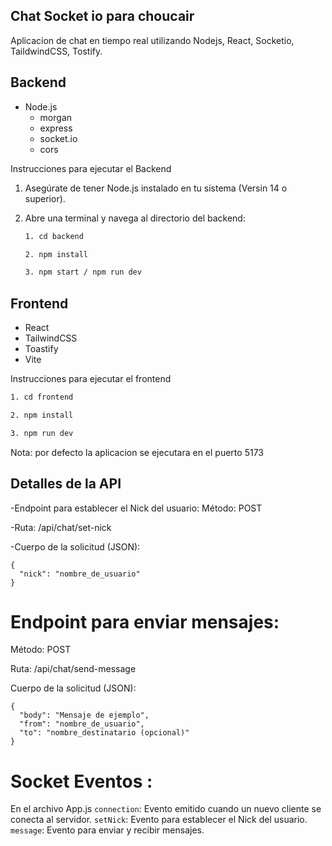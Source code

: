 ## Chat Socket io para choucair

Aplicacion de chat en tiempo real utilizando Nodejs, React, Socketio, TaildwindCSS, Tostify.


## Backend

- Node.js
  - morgan 
  - express
  - socket.io
  - cors

Instrucciones para ejecutar el Backend

1. Asegúrate de tener Node.js instalado en tu sistema (Versin 14 o superior).

2. Abre una terminal y navega al directorio del backend:

   ```bash
   1. cd backend

   2. npm install

   3. npm start / npm run dev
   ```

## Frontend

- React
- TailwindCSS
- Toastify
- Vite

Instrucciones para ejecutar el frontend 

   ```bash
   1. cd frontend

   2. npm install

   3. npm run dev
   ```

Nota: por defecto la aplicacion se ejecutara en el puerto 5173

## Detalles de la API

-Endpoint para establecer el Nick del usuario:
Método: POST

-Ruta: /api/chat/set-nick

-Cuerpo de la solicitud (JSON):

```
{
  "nick": "nombre_de_usuario"
}
```

# Endpoint para enviar mensajes:
Método: POST

Ruta: /api/chat/send-message

Cuerpo de la solicitud (JSON):

```
{
  "body": "Mensaje de ejemplo",
  "from": "nombre_de_usuario",
  "to": "nombre_destinatario (opcional)"
}
```

# Socket Eventos :
En el archivo App.js
`connection`: Evento emitido cuando un nuevo cliente se conecta al servidor.
`setNick`: Evento para establecer el Nick del usuario.
`message`: Evento para enviar y recibir mensajes.

